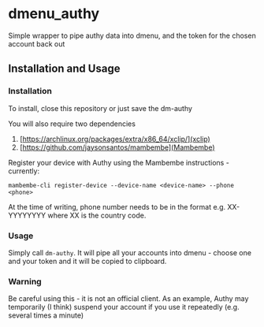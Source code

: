 # dmenu_authy
Simple wrapper to pipe authy data into dmenu, and the token for the chosen account back out

## Installation and Usage

### Installation
To install, close this repository or just save the dm-authy

You will also require two dependencies
1. [https://archlinux.org/packages/extra/x86_64/xclip/](xclip)
2. [https://github.com/jaysonsantos/mambembe](Mambembe)

Register your device with Authy using the Mambembe instructions - currently:
```
mambembe-cli register-device --device-name <device-name> --phone <phone>
```
At the time of writing, phone number needs to be in the format e.g. XX-YYYYYYYY where XX is the country code.

### Usage
Simply call `dm-authy`.  It will pipe all your accounts into dmenu - choose one and your token and it will be copied to clipboard.

### Warning
Be careful using this - it is not an official client. As an example, Authy may temporarily (I think) suspend your account if you use it repeatedly (e.g. several times a minute)
